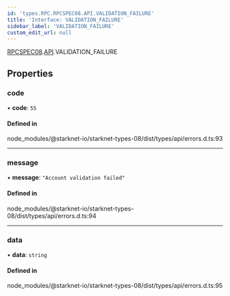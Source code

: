 ```yaml
---
id: 'types.RPC.RPCSPEC08.API.VALIDATION_FAILURE'
title: 'Interface: VALIDATION_FAILURE'
sidebar_label: 'VALIDATION_FAILURE'
custom_edit_url: null
---
```


[RPCSPEC08](../namespaces/types.RPC.RPCSPEC08.md).[API](../namespaces/types.RPC.RPCSPEC08.API.md).VALIDATION_FAILURE

## Properties

### code

• **code**: `55`

#### Defined in

node_modules/@starknet-io/starknet-types-08/dist/types/api/errors.d.ts:93

---

### message

• **message**: `"Account validation failed"`

#### Defined in

node_modules/@starknet-io/starknet-types-08/dist/types/api/errors.d.ts:94

---

### data

• **data**: `string`

#### Defined in

node_modules/@starknet-io/starknet-types-08/dist/types/api/errors.d.ts:95
